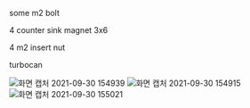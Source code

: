 some m2 bolt

4 counter sink magnet 3x6

4 m2 insert nut

turbocan

![화면 캡처 2021-09-30 154939](https://user-images.githubusercontent.com/16078263/135402437-c1bb9436-f45d-4e3a-bc90-b38d558b6152.png)
![화면 캡처 2021-09-30 154915](https://user-images.githubusercontent.com/16078263/135402441-170db041-36c4-472a-a0bf-64fec95b283e.png)
![화면 캡처 2021-09-30 155021](https://user-images.githubusercontent.com/16078263/135402443-0643df6e-a6b4-4ee1-8ec2-22b45022e716.png)

